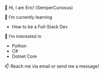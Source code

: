 👋 Hi, I am Eric! (SemperCuriosus)

🌱 I’m currently learning 
- How to be a Full-Stack Dev

👀 I’m interested in 
- Python
- C#
- Dotnet Core

📫 Reach me via email or send me a message!
